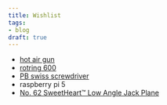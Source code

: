 ```yaml
---
title: Wishlist
tags:
- blog
draft: true
---
```


- [hot air gun](https://www.sculesiechipamente.ro/pistol-aer-cald-1800w-utilizare-ind-d26411-y/?gQT=1)
- [rotring 600](https://www.youtube.com/watch?v=Q5jIZIZ_HMo)
- [PB swiss screwdriver](https://www.pbswisstools.com/en/tools/quality-hand-tools/screwdrivers/product/pb-8510-r-100)
- raspberry pi 5
- [No. 62 SweetHeart™ Low Angle Jack Plane](https://www.sanitino.ro/stanley-unelte-masina-de-rindeluit-manuala-1-12-137#informatii-despre-produs) 